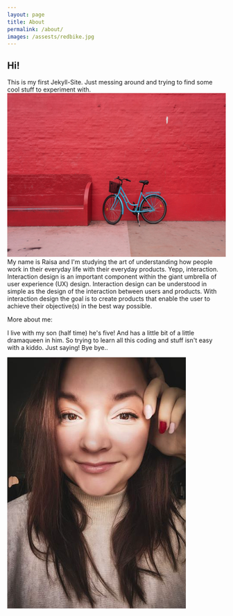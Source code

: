 ```yaml
---
layout: page
title: About
permalink: /about/
images: /assests/redbike.jpg
---
```


## Hi! 

This is my first Jekyll-Site.
Just messing around and trying to find some cool stuff to experiment with. 
![Loving the colors](/assets/redbike.jpg)
My name is Raisa and I'm studying the art of understanding how people work in their everyday life with their everyday products. Yepp, interaction. Interaction design is an important component within the giant umbrella of user experience (UX) design. Interaction design can be understood in simple as the design of the interaction between users and products. With interaction design the goal is to create products that enable the user to achieve their objective(s) in the best way possible.

More about me: 

I live with my son (half time) he's five! And has a little bit of a little dramaqueen in him. So trying to learn all this coding and stuff isn't easy with a kiddo. Just saying! Bye bye.. 

![Me myself and I](/assets/raisaprofil.png)